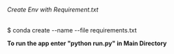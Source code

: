 ###### Create Env with Requirement.txt

$ conda create --name <env> --file requirements.txt

**To run the app enter "python run.py" in Main Directory**